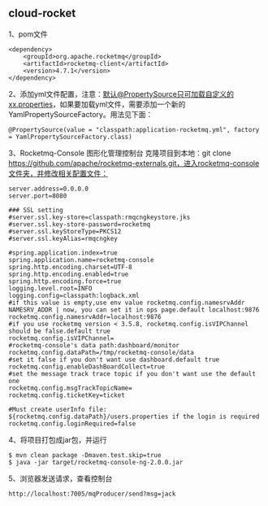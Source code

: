## cloud-rocket

1、pom文件
```
<dependency>
    <groupId>org.apache.rocketmq</groupId>
    <artifactId>rocketmq-client</artifactId>
    <version>4.7.1</version>
</dependency>
```
2、添加yml文件配置，注意：默认@PropertySource只可加载自定义的xx.properties，如果要加载yml文件，需要添加一个新的YamlPropertySourceFactory。用法见下面：
```
@PropertySource(value = "classpath:application-rocketmq.yml", factory = YamlPropertySourceFactory.class)
```
3、Rocketmq-Console 图形化管理控制台
克隆项目到本地：git clone https://github.com/apache/rocketmq-externals.git，进入rocketmq-console文件夹，并修改相关配置文件：
```
server.address=0.0.0.0
server.port=8080

### SSL setting
#server.ssl.key-store=classpath:rmqcngkeystore.jks
#server.ssl.key-store-password=rocketmq
#server.ssl.keyStoreType=PKCS12
#server.ssl.keyAlias=rmqcngkey

#spring.application.index=true
spring.application.name=rocketmq-console
spring.http.encoding.charset=UTF-8
spring.http.encoding.enabled=true
spring.http.encoding.force=true
logging.level.root=INFO
logging.config=classpath:logback.xml
#if this value is empty,use env value rocketmq.config.namesrvAddr  NAMESRV_ADDR | now, you can set it in ops page.default localhost:9876
rocketmq.config.namesrvAddr=localhost:9876
#if you use rocketmq version < 3.5.8, rocketmq.config.isVIPChannel should be false.default true
rocketmq.config.isVIPChannel=
#rocketmq-console's data path:dashboard/monitor
rocketmq.config.dataPath=/tmp/rocketmq-console/data
#set it false if you don't want use dashboard.default true
rocketmq.config.enableDashBoardCollect=true
#set the message track trace topic if you don't want use the default one
rocketmq.config.msgTrackTopicName=
rocketmq.config.ticketKey=ticket

#Must create userInfo file: ${rocketmq.config.dataPath}/users.properties if the login is required
rocketmq.config.loginRequired=false
```
4、将项目打包成jar包，并运行
```
$ mvn clean package -Dmaven.test.skip=true
$ java -jar target/rocketmq-console-ng-2.0.0.jar
```
5、浏览器发送请求，查看控制台
```
http://localhost:7005/mqProducer/send?msg=jack
```